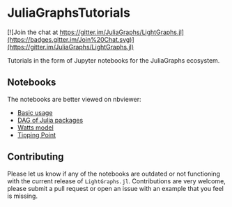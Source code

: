 # JuliaGraphsTutorials

[![Join the chat at https://gitter.im/JuliaGraphs/LightGraphs.jl](https://badges.gitter.im/Join%20Chat.svg)](https://gitter.im/JuliaGraphs/LightGraphs.jl)

Tutorials in the form of Jupyter notebooks for the JuliaGraphs ecosystem.

## Notebooks

The notebooks are better viewed on nbviewer:

- [Basic usage](http://nbviewer.jupyter.org/github/JuliaGraphs/JuliaGraphsTutorials/blob/master/Basics.ipynb)
- [DAG of Julia packages](http://nbviewer.jupyter.org/github/JuliaGraphs/JuliaGraphsTutorials/blob/master/DAG-Julia-Pkgs.ipynb)
- [Watts model](http://nbviewer.jupyter.org/github/JuliaGraphs/JuliaGraphsTutorials/blob/master/Watts-Model.ipynb)
- [Tipping Point](http://nbviewer.jupyter.org/github/JuliaGraphs/JuliaGraphsTutorials/blob/master/TheTippingPoint.ipynb)

## Contributing

Please let us know if any of the notebooks are outdated or not functioning with the current release of `LightGraphs.jl`. Contributions are very welcome, please submit a pull request or open an issue with an example that you feel is missing.
